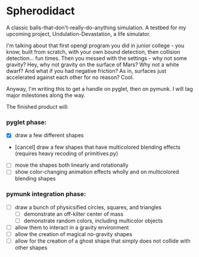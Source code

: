 # Spherodidact
A classic balls-that-don't-really-do-anything simulation. A testbed for my upcoming project, Undulation-Devastation, a life simulator.

I'm talking about that first opengl program you did in junior college - you know, built from scratch, with your own bound detection, then collision detection... fun times. Then you messed with the settings - why not some gravity? Hey, why not gravity on the surface of Mars? Why not a white dwarf? And what if you had negative friction? As in, surfaces just accelerated against each other for no reason? Cool.

Anyway, I'm writing this to get a handle on pyglet, then on pymunk. I will tag major milestones along the way.

The finished product will:
### pyglet phase:
- [x] draw a few different shapes
- [cancel] draw a few shapes that have multicolored blending effects (requires heavy recoding of primitives.py)
- [ ] move the shapes both linearly and rotationally
- [ ] show color-changing animation effects wholly and on multicolored blending shapes

### pymunk integration phase:
- [ ] draw a bunch of physicsified circles, squares, and triangles
  - [ ] demonstrate an off-kilter center of mass
  - [ ] demonstrate random colors, including multicolor objects
- [ ] allow them to interact in a gravity environment
- [ ] allow the creation of magical no-gravity shapes
- [ ] allow for the creation of a ghost shape that simply does not collide with other shapes
